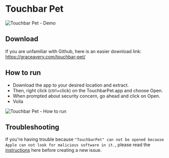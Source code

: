 # Touchbar Pet

![Touchbar Pet - Demo](demo/demo.gif)

## Download

If you are unfamiliar with Github, here is an easier download link: https://graceavery.com/touchbar-pet/

## How to run

* Download the app to your desired location and extract.
* Then, right click (ctrl+click) on the TouchbarPet.app and choose Open.
* When prompted about security concern, go ahead and click on Open.
* Voila

![Touchbar Pet - How to run](demo/how-to-run.gif)


## Troubleshooting

If you're having trouble because `"TouchbarPet" can not be opened because Apple can not look for malicious software in it.`, please read the [instructions](https://github.com/graceavery/tamagotchiTemp/issues/15) here before creating a new issue.
